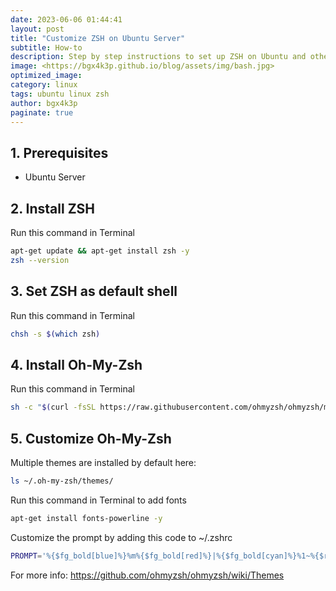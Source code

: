 ```yaml
---
date: 2023-06-06 01:44:41
layout: post
title: "Customize ZSH on Ubuntu Server"
subtitle: How-to
description: Step by step instructions to set up ZSH on Ubuntu and other Debian OS
image: <https://bgx4k3p.github.io/blog/assets/img/bash.jpg>
optimized_image:
category: linux
tags: ubuntu linux zsh
author: bgx4k3p
paginate: true
---
```


## 1. Prerequisites

- Ubuntu Server

## 2. Install ZSH

Run this command in Terminal

```bash
apt-get update && apt-get install zsh -y
zsh --version
```

## 3. Set ZSH as default shell

Run this command in Terminal

```bash
chsh -s $(which zsh)
```

## 4. Install Oh-My-Zsh

Run this command in Terminal

```bash
sh -c "$(curl -fsSL https://raw.githubusercontent.com/ohmyzsh/ohmyzsh/master/tools/install.sh)"
```

## 5. Customize Oh-My-Zsh

Multiple themes are installed by default here:

```bash
ls ~/.oh-my-zsh/themes/
```

Run this command in Terminal to add fonts

```bash
apt-get install fonts-powerline -y
```

Customize the prompt by adding this code to ~/.zshrc

```bash
PROMPT='%{$fg_bold[blue]%}%m%{$fg_bold[red]%}|%{$fg_bold[cyan]%}%1~%{$reset_color%}%{$fg_bold[red]%}|%{$reset_color%}$(git_prompt_info)%{$fg_bold[cyan]%}⇒%{$reset_color%} '
```

For more info: <https://github.com/ohmyzsh/ohmyzsh/wiki/Themes>
